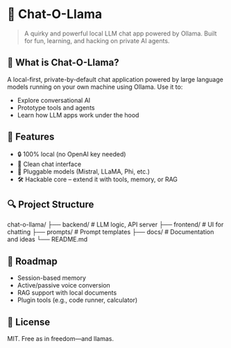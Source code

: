 # 🦙 Chat-O-Llama

> A quirky and powerful local LLM chat app powered by Ollama. Built for fun, learning, and hacking on private AI agents.

## 🎯 What is Chat-O-Llama?

A local-first, private-by-default chat application powered by large language models running on your own machine using Ollama. Use it to:

- Explore conversational AI
- Prototype tools and agents
- Learn how LLM apps work under the hood

## 🧰 Features

- 🔒 100% local (no OpenAI key needed)
- 💬 Clean chat interface
- 🧠 Pluggable models (Mistral, LLaMA, Phi, etc.)
- 🛠️ Hackable core – extend it with tools, memory, or RAG

## 🔍 Project Structure
chat-o-llama/
├── backend/           # LLM logic, API server
├── frontend/          # UI for chatting
├── prompts/           # Prompt templates
├── docs/              # Documentation and ideas
└── README.md

## 🔮 Roadmap
- Session-based memory
- Active/passive voice conversion
- RAG support with local documents
- Plugin tools (e.g., code runner, calculator)

## 🧙 License

MIT. Free as in freedom—and llamas.


